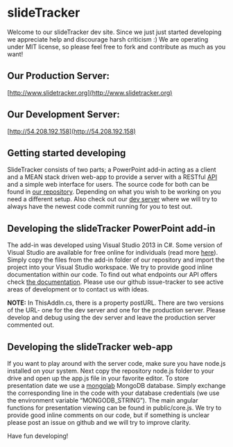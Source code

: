 # slideTracker
Welcome to our slideTracker dev site. Since we just just started developing we appreciate help and discourage harsh criticism :) We are operating under MIT license, so please feel free to fork and contribute as much as you want!

## Our Production Server:
[http://www.slidetracker.org](http://www.slidetracker.org)

## Our Development Server:
[http://54.208.192.158](http://54.208.192.158)

## Getting started developing
SlideTracker consists of two parts; a PowerPoint add-in acting as a client and a <a>MEAN stack</a> driven web-app to provide a server with a RESTful [API](http://54.208.192.158/api-documentation) and a simple web interface for users. The source code for both can be found in [our repository](https://github.com/GeorgKucsko/slideTracker). Depending on what you wish to be working on you need a different setup. Also check out our [dev server](http://54.208.192.158) where we will try to always have the newest code commit running for you to test out. 

## Developing the slideTracker PowerPoint add-in
The add-in was developed using Visual Studio 2013 in C#. Some version of Visual Studio are available for free online for individuals (read more [here](http://www.visualstudio.com/products/visual-studio-community-vs)). Simply copy the files from the add-in folder of our repository and import the project into your Visual Studio workspace. We try to provide good inline documentation within our code. To find out what endpoints our API offers check [the documentation](http://54.208.192.158/api-documentation). Please use our github issue-tracker to see active areas of development or to contact us with ideas. 

**NOTE:** In ThisAddIn.cs, there is a property postURL. There are two versions of the URL- one for the dev server and one for the production server. Please develop and debug using the dev server and leave the production server commented out. 

## Developing the slideTracker web-app
If you want to play around with the server code, make sure you have node.js installed on your system. Next copy the repository node.js folder to your drive and open up the app.js file in your favorite editor. To store presentation date we use a [mongolab](https://mongolab.com) MongoDB database. Simply exchange the corresponding line in the code with your database credentials (we use the environment variable “MONGODB_STRING”). The main angular functions for presentation viewing can be found in public/core.js. We try to provide good inline comments on our code, but if something is unclear please post an issue on github and we will try to improve clarity.

Have fun developing!




